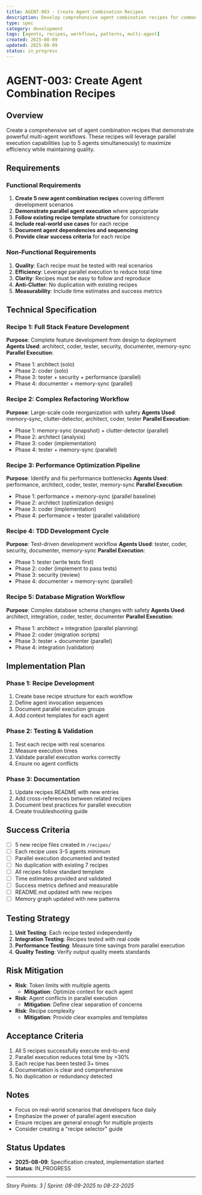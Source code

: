 ```yaml
---
title: AGENT-003 - Create Agent Combination Recipes
description: Develop comprehensive agent combination recipes for common development workflows
type: spec
category: development
tags: [agents, recipes, workflows, patterns, multi-agent]
created: 2025-08-09
updated: 2025-08-09
status: in_progress
---
```


# AGENT-003: Create Agent Combination Recipes

## Overview
Create a comprehensive set of agent combination recipes that demonstrate powerful multi-agent workflows. These recipes will leverage parallel execution capabilities (up to 5 agents simultaneously) to maximize efficiency while maintaining quality.

## Requirements

### Functional Requirements
1. **Create 5 new agent combination recipes** covering different development scenarios
2. **Demonstrate parallel agent execution** where appropriate
3. **Follow existing recipe template structure** for consistency
4. **Include real-world use cases** for each recipe
5. **Document agent dependencies and sequencing**
6. **Provide clear success criteria** for each recipe

### Non-Functional Requirements
1. **Quality**: Each recipe must be tested with real scenarios
2. **Efficiency**: Leverage parallel execution to reduce total time
3. **Clarity**: Recipes must be easy to follow and reproduce
4. **Anti-Clutter**: No duplication with existing recipes
5. **Measurability**: Include time estimates and success metrics

## Technical Specification

### Recipe 1: Full Stack Feature Development
**Purpose**: Complete feature development from design to deployment
**Agents Used**: architect, coder, tester, security, documenter, memory-sync
**Parallel Execution**:
- Phase 1: architect (solo)
- Phase 2: coder (solo)
- Phase 3: tester + security + performance (parallel)
- Phase 4: documenter + memory-sync (parallel)

### Recipe 2: Complex Refactoring Workflow
**Purpose**: Large-scale code reorganization with safety
**Agents Used**: memory-sync, clutter-detector, architect, coder, tester
**Parallel Execution**:
- Phase 1: memory-sync (snapshot) + clutter-detector (parallel)
- Phase 2: architect (analysis)
- Phase 3: coder (implementation)
- Phase 4: tester + memory-sync (parallel)

### Recipe 3: Performance Optimization Pipeline
**Purpose**: Identify and fix performance bottlenecks
**Agents Used**: performance, architect, coder, tester, memory-sync
**Parallel Execution**:
- Phase 1: performance + memory-sync (parallel baseline)
- Phase 2: architect (optimization design)
- Phase 3: coder (implementation)
- Phase 4: performance + tester (parallel validation)

### Recipe 4: TDD Development Cycle
**Purpose**: Test-driven development workflow
**Agents Used**: tester, coder, security, documenter, memory-sync
**Parallel Execution**:
- Phase 1: tester (write tests first)
- Phase 2: coder (implement to pass tests)
- Phase 3: security (review)
- Phase 4: documenter + memory-sync (parallel)

### Recipe 5: Database Migration Workflow
**Purpose**: Complex database schema changes with safety
**Agents Used**: architect, integration, coder, tester, documenter
**Parallel Execution**:
- Phase 1: architect + integration (parallel planning)
- Phase 2: coder (migration scripts)
- Phase 3: tester + documenter (parallel)
- Phase 4: integration (validation)

## Implementation Plan

### Phase 1: Recipe Development
1. Create base recipe structure for each workflow
2. Define agent invocation sequences
3. Document parallel execution groups
4. Add context templates for each agent

### Phase 2: Testing & Validation
1. Test each recipe with real scenarios
2. Measure execution times
3. Validate parallel execution works correctly
4. Ensure no agent conflicts

### Phase 3: Documentation
1. Update recipes README with new entries
2. Add cross-references between related recipes
3. Document best practices for parallel execution
4. Create troubleshooting guide

## Success Criteria
- [ ] 5 new recipe files created in `/recipes/`
- [ ] Each recipe uses 3-5 agents minimum
- [ ] Parallel execution documented and tested
- [ ] No duplication with existing 7 recipes
- [ ] All recipes follow standard template
- [ ] Time estimates provided and validated
- [ ] Success metrics defined and measurable
- [ ] README.md updated with new recipes
- [ ] Memory graph updated with new patterns

## Testing Strategy
1. **Unit Testing**: Each recipe tested independently
2. **Integration Testing**: Recipes tested with real code
3. **Performance Testing**: Measure time savings from parallel execution
4. **Quality Testing**: Verify output quality meets standards

## Risk Mitigation
- **Risk**: Token limits with multiple agents
  - **Mitigation**: Optimize context for each agent
- **Risk**: Agent conflicts in parallel execution
  - **Mitigation**: Define clear separation of concerns
- **Risk**: Recipe complexity
  - **Mitigation**: Provide clear examples and templates

## Acceptance Criteria
1. All 5 recipes successfully execute end-to-end
2. Parallel execution reduces total time by >30%
3. Each recipe has been tested 3+ times
4. Documentation is clear and comprehensive
5. No duplication or redundancy detected

## Notes
- Focus on real-world scenarios that developers face daily
- Emphasize the power of parallel agent execution
- Ensure recipes are general enough for multiple projects
- Consider creating a "recipe selector" guide

## Status Updates
- **2025-08-09**: Specification created, implementation started
- **Status**: IN_PROGRESS

---

*Story Points: 3 | Sprint: 08-09-2025 to 08-23-2025*
